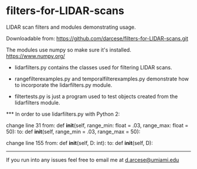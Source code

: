 # filters-for-LIDAR-scans

LIDAR scan filters and modules demonstrating usage.

Downloadable from:
https://github.com/darcese/filters-for-LIDAR-scans.git

The modules use numpy so make sure it's installed.
https://www.numpy.org/

* lidarfilters.py contains the classes used for filtering LIDAR scans.

* rangefilterexamples.py and temporalfilterexamples.py demonstrate how
  to incorporate the lidarfilters.py module.

* filtertests.py is just a program used to test objects created from the
  lidarfilters module.

*** In order to use lidarfilters.py with Python 2:

change line 31
from: def __init__(self, range_min: float = .03, range_max: float = 50):
  to: def __init__(self, range_min = .03, range_max = 50):

change line 155
from:  def __init__(self, D: int):
  to:  def __init__(self, D):

***


If you run into any issues
feel free to email me at
d.arcese@umiami.edu

